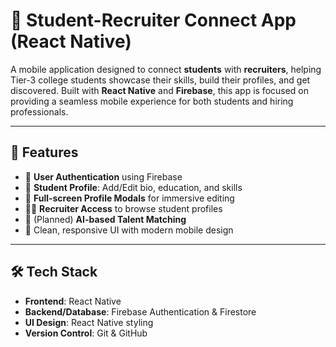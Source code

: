 # 🔗 Student-Recruiter Connect App (React Native)

A mobile application designed to connect **students** with **recruiters**, helping Tier-3 college students showcase their skills, build their profiles, and get discovered. Built with **React Native** and **Firebase**, this app is focused on providing a seamless mobile experience for both students and hiring professionals.

---

## 🚀 Features

- 🔐 **User Authentication** using Firebase  
- 👤 **Student Profile**: Add/Edit bio, education, and skills  
- 📝 **Full-screen Profile Modals** for immersive editing  
- 🧑‍💼 **Recruiter Access** to browse student profiles  
- 🧠 (Planned) **AI-based Talent Matching**  
- 📱 Clean, responsive UI with modern mobile design

---

## 🛠 Tech Stack

- **Frontend**: React Native  
- **Backend/Database**: Firebase Authentication & Firestore  
- **UI Design**: React Native styling  
- **Version Control**: Git & GitHub
